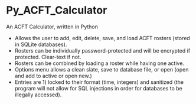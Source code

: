 # Py_ACFT_Calculator
 An ACFT Calculator, written in Python

- Allows the user to add, edit, delete, save, and load ACFT rosters (stored in SQLite databases). 
- Rosters can be individually password-protected and will be encrypted if protected. Clear-text if not.
- Rosters can be combined by loading a roster while having one active.
- Options menu allows a clean slate, save to database file, or open (open and add to active or open new.)
- Entries are 1) locked to their format (time, integers) and sanitized (the program will not allow for SQL injections in order for databases to be illegally accessed).
